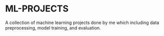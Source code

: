# ML-PROJECTS
A collection of machine learning projects done by me which including data preprocessing, model training, and evaluation.

